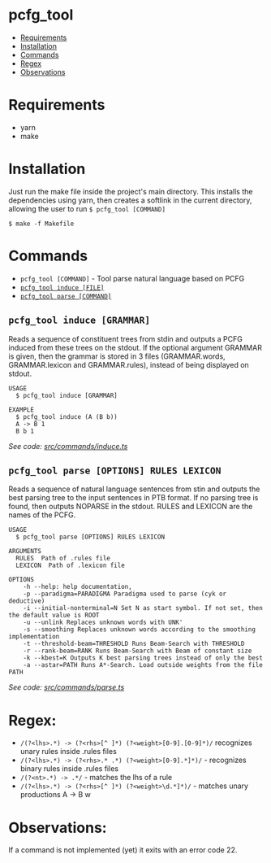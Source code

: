 pcfg_tool
=========

<!-- toc -->
* [Requirements](#requirements)
* [Installation](#installation)
* [Commands](#commands)
* [Regex](#regex)
* [Observations](#obs)
<!-- tocstop -->

<!-- requirements -->
# Requirements
- yarn
- make
<!-- requirementsstop -->
# Installation
Just run the make file inside the project's main directory. This installs the dependencies using yarn, then creates a softlink in the current directory, allowing the user to run
`$ pcfg_tool [COMMAND]`
<!-- installation -->
```sh-session
$ make -f Makefile
```
<!-- usagestop -->
# Commands
<!-- commands -->
* `pcfg_tool [COMMAND]` - Tool parse natural language based on PCFG
* [`pcfg_tool induce [FILE]`](#pcfg_tool-induce)
* [`pcfg_tool parse [COMMAND]`](#pcfg_tool-parse)

## `pcfg_tool induce [GRAMMAR]`

Reads a sequence of constituent trees from stdin and outputs a PCFG induced from these trees on the stdout.
If the optional argument GRAMMAR is given, then the grammar
is stored in 3 files (GRAMMAR.words, GRAMMAR.lexicon and GRAMMAR.rules), instead of being displayed on stdout.

```
USAGE
  $ pcfg_tool induce [GRAMMAR]

EXAMPLE
  $ pcfg_tool induce (A (B b))
  A -> B 1
  B b 1
```

_See code: [src/commands/induce.ts](https://github.com/g-lopes/pcfg_tool_2/blob/master/src/commands/induce.ts)_

## `pcfg_tool parse [OPTIONS] RULES LEXICON`

Reads a sequence of natural language sentences from stin and outputs the best parsing tree to the input sentences in PTB format. If no parsing tree is found, then outputs NOPARSE <sentence> in the stdout. RULES and LEXICON are the names of the PCFG.

```
USAGE
  $ pcfg_tool parse [OPTIONS] RULES LEXICON

ARGUMENTS
  RULES  Path of .rules file
  LEXICON  Path of .lexicon file

OPTIONS
    -h --help: help documentation,
    -p --paradigma=PARADIGMA Paradigma used to parse (cyk or deductive)
    -i --initial-nonterminal=N Set N as start symbol. If not set, then the default value is ROOT
    -u --unlink Replaces unknown words with UNK'
    -s --smoothing Replaces unknown words according to the smoothing implementation
    -t --threshold-beam=THRESHOLD Runs Beam-Search with THRESHOLD
    -r --rank-beam=RANK Runs Beam-Search with Beam of constant size
    -k --kbest=K Outputs K best parsing trees instead of only the best
    -a --astar=PATH Runs A*-Search. Load outside weights from the file PATH
```

_See code: [src/commands/parse.ts](https://github.com/g-lopes/pcfg_tool_2/blob/master/src/commands/parse.ts)_
<!-- commandsstop -->

<!-- regex -->
# Regex:
 - `/(?<lhs>.*) -> (?<rhs>[^ ]*) (?<weight>[0-9].[0-9]*)/` recognizes unary rules inside .rules files
- `/(?<lhs>.*) -> (?<rhs>.* .*) (?<weight>[0-9].*]*)/` - recognizes binary rules inside .rules files
- `/(?<nt>.*) -> .*/` - matches the lhs of a rule
- `/(?<lhs>.*) -> (?<rhs>[^ ]*) (?<weight>\d.*]*)/` - matches unary productions A -> B w
<!-- regexstop -->

<!-- obs -->
# Observations:
If a command is not implemented (yet) it exits with an error code 22.
<!-- obsstop -->
